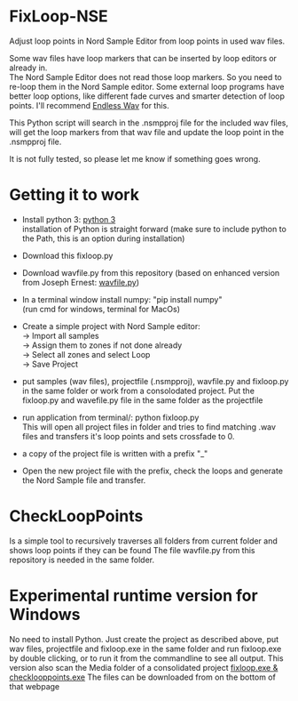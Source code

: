 # FixLoop-NSE
Adjust loop points in Nord Sample Editor from loop points in used wav files.

Some wav files have loop markers that can be inserted by loop editors or already in.  
The Nord Sample Editor does not read those loop markers. So you need to re-loop them in the Nord Sample editor.
Some external loop programs have better loop options, like different fade curves and smarter detection of loop points.
I'll recommend [Endless Wav](https://www.bjoernbojahr.de/) for this.

This Python script will search in the .nsmpproj file for the included wav files, will get the loop markers from that wav file and update the loop point in the .nsmpproj file.  

It is not fully tested, so please let me know if something goes wrong.


# Getting it to work
- Install python 3: [python 3](https://www.python.org/downloads/)   
installation of Python is straight forward (make sure to include python to the Path, this is an option during installation)  
- Download this fixloop.py
- Download wavfile.py from this repository  (based on enhanced version from Joseph Ernest: [wavfile.py](https://gist.github.com/josephernest/3f22c5ed5dabf1815f16efa8fa53d476))
- In a terminal window install numpy: "pip install numpy"  
(run cmd for windows, terminal for MacOs)

- Create a simple project with Nord Sample editor:  
-> Import all samples  
-> Assign them to zones if not done already  
-> Select all zones and select Loop  
-> Save Project  


- put samples (wav files), projectfile (.nsmpproj), wavfile.py and fixloop.py in the same folder or work from a consolodated project. Put the fixloop.py and wavefile.py file in the same folder as the projectfile

- run application from terminal/: python fixloop.py  
This will open all project files in folder and tries to find matching .wav files and transfers it's loop points and sets crossfade to 0.

- a copy of the project file is written with a prefix "_"
- Open the new project file with the prefix, check the loops and generate the Nord Sample file and transfer. 

# CheckLoopPoints
Is a simple tool to recursively traverses all folders from current folder and shows loop points if they can be found
The file wavfile.py from this repository is needed in the same folder.

# Experimental runtime version for Windows
No need to install Python.
Just create the project as described above, put wav files, projectfile and fixloop.exe in the same folder 
and run fixloop.exe by double clicking, or to run it from the commandline to see all output.
This version also scan the Media folder of a consolidated project
[fixloop.exe & checklooppoints.exe](https://qsheets.eriknie.synology.me/)
The files can be downloaded from on the bottom of that webpage 


